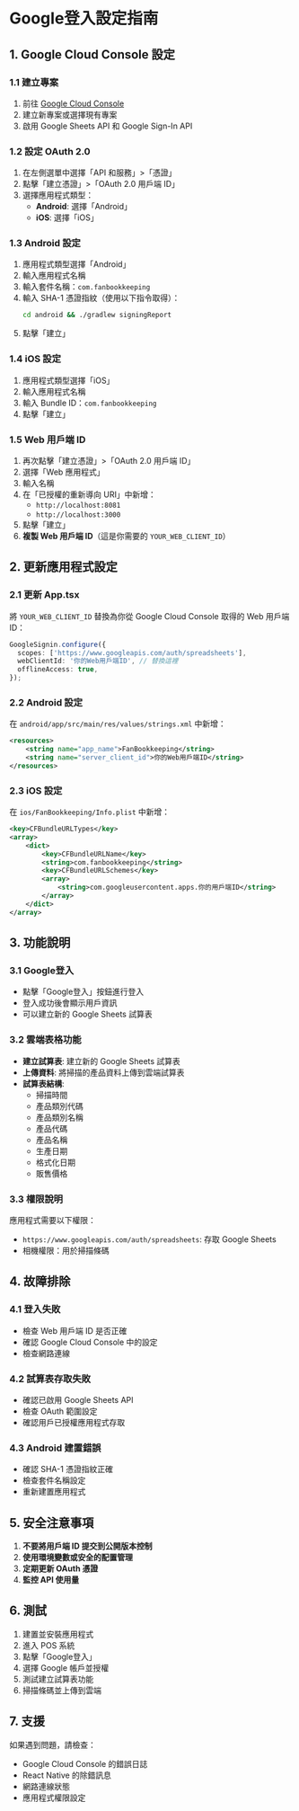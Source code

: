 # Google登入設定指南

## 1. Google Cloud Console 設定

### 1.1 建立專案
1. 前往 [Google Cloud Console](https://console.cloud.google.com/)
2. 建立新專案或選擇現有專案
3. 啟用 Google Sheets API 和 Google Sign-In API

### 1.2 設定 OAuth 2.0
1. 在左側選單中選擇「API 和服務」>「憑證」
2. 點擊「建立憑證」>「OAuth 2.0 用戶端 ID」
3. 選擇應用程式類型：
   - **Android**: 選擇「Android」
   - **iOS**: 選擇「iOS」

### 1.3 Android 設定
1. 應用程式類型選擇「Android」
2. 輸入應用程式名稱
3. 輸入套件名稱：`com.fanbookkeeping`
4. 輸入 SHA-1 憑證指紋（使用以下指令取得）：
   ```bash
   cd android && ./gradlew signingReport
   ```
5. 點擊「建立」

### 1.4 iOS 設定
1. 應用程式類型選擇「iOS」
2. 輸入應用程式名稱
3. 輸入 Bundle ID：`com.fanbookkeeping`
4. 點擊「建立」

### 1.5 Web 用戶端 ID
1. 再次點擊「建立憑證」>「OAuth 2.0 用戶端 ID」
2. 選擇「Web 應用程式」
3. 輸入名稱
4. 在「已授權的重新導向 URI」中新增：
   - `http://localhost:8081`
   - `http://localhost:3000`
5. 點擊「建立」
6. **複製 Web 用戶端 ID**（這是你需要的 `YOUR_WEB_CLIENT_ID`）

## 2. 更新應用程式設定

### 2.1 更新 App.tsx
將 `YOUR_WEB_CLIENT_ID` 替換為你從 Google Cloud Console 取得的 Web 用戶端 ID：

```typescript
GoogleSignin.configure({
  scopes: ['https://www.googleapis.com/auth/spreadsheets'],
  webClientId: '你的Web用戶端ID', // 替換這裡
  offlineAccess: true,
});
```

### 2.2 Android 設定
在 `android/app/src/main/res/values/strings.xml` 中新增：

```xml
<resources>
    <string name="app_name">FanBookkeeping</string>
    <string name="server_client_id">你的Web用戶端ID</string>
</resources>
```

### 2.3 iOS 設定
在 `ios/FanBookkeeping/Info.plist` 中新增：

```xml
<key>CFBundleURLTypes</key>
<array>
    <dict>
        <key>CFBundleURLName</key>
        <string>com.fanbookkeeping</string>
        <key>CFBundleURLSchemes</key>
        <array>
            <string>com.googleusercontent.apps.你的用戶端ID</string>
        </array>
    </dict>
</array>
```

## 3. 功能說明

### 3.1 Google登入
- 點擊「Google登入」按鈕進行登入
- 登入成功後會顯示用戶資訊
- 可以建立新的 Google Sheets 試算表

### 3.2 雲端表格功能
- **建立試算表**: 建立新的 Google Sheets 試算表
- **上傳資料**: 將掃描的產品資料上傳到雲端試算表
- **試算表結構**:
  - 掃描時間
  - 產品類別代碼
  - 產品類別名稱
  - 產品代碼
  - 產品名稱
  - 生產日期
  - 格式化日期
  - 販售價格

### 3.3 權限說明
應用程式需要以下權限：
- `https://www.googleapis.com/auth/spreadsheets`: 存取 Google Sheets
- 相機權限：用於掃描條碼

## 4. 故障排除

### 4.1 登入失敗
- 檢查 Web 用戶端 ID 是否正確
- 確認 Google Cloud Console 中的設定
- 檢查網路連線

### 4.2 試算表存取失敗
- 確認已啟用 Google Sheets API
- 檢查 OAuth 範圍設定
- 確認用戶已授權應用程式存取

### 4.3 Android 建置錯誤
- 確認 SHA-1 憑證指紋正確
- 檢查套件名稱設定
- 重新建置應用程式

## 5. 安全注意事項

1. **不要將用戶端 ID 提交到公開版本控制**
2. **使用環境變數或安全的配置管理**
3. **定期更新 OAuth 憑證**
4. **監控 API 使用量**

## 6. 測試

1. 建置並安裝應用程式
2. 進入 POS 系統
3. 點擊「Google登入」
4. 選擇 Google 帳戶並授權
5. 測試建立試算表功能
6. 掃描條碼並上傳到雲端

## 7. 支援

如果遇到問題，請檢查：
- Google Cloud Console 的錯誤日誌
- React Native 的除錯訊息
- 網路連線狀態
- 應用程式權限設定 